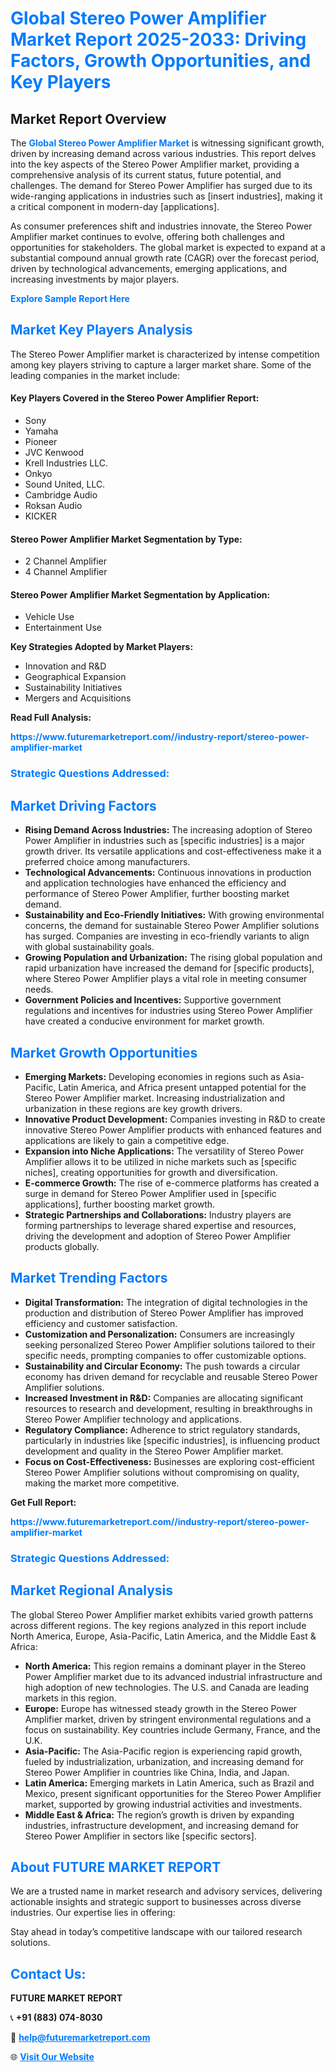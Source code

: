 <h1 style="color: #007BFF;">Global Stereo Power Amplifier Market Report 2025-2033: Driving Factors, Growth Opportunities, and Key Players</h1>

<section id="overview">
<h2>Market Report Overview</h2>
<p>The <a href="https://www.futuremarketreport.com//industry-report/stereo-power-amplifier-market" style="color: #007BFF; text-decoration: none;"><strong>Global Stereo Power Amplifier Market</strong></a> is witnessing significant growth, driven by increasing demand across various industries. This report delves into the key aspects of the Stereo Power Amplifier market, providing a comprehensive analysis of its current status, future potential, and challenges. The demand for Stereo Power Amplifier has surged due to its wide-ranging applications in industries such as [insert industries], making it a critical component in modern-day [applications].</p>
<p>As consumer preferences shift and industries innovate, the Stereo Power Amplifier market continues to evolve, offering both challenges and opportunities for stakeholders. The global market is expected to expand at a substantial compound annual growth rate (CAGR) over the forecast period, driven by technological advancements, emerging applications, and increasing investments by major players.</p>
</section>

<section id="overview">
<p><a href="https://www.futuremarketreport.com//request-sample/reportId=59159" style="color: #007BFF; text-decoration: none;"><strong>Explore Sample Report Here</strong></a></p>
</section>

<section id="key-players">
<h2 style="color: #007BFF;">Market Key Players Analysis</h2>
<p>The Stereo Power Amplifier market is characterized by intense competition among key players striving to capture a larger market share. Some of the leading companies in the market include:</p>
<h4>Key Players Covered in the Stereo Power Amplifier Report:</h4>
<ul><li>Sony</li><li>Yamaha</li><li>Pioneer</li><li>JVC Kenwood</li><li>Krell Industries LLC.</li><li>Onkyo</li><li>Sound United, LLC.</li><li>Cambridge Audio</li><li>Roksan Audio</li><li>KICKER</li></ul>
<h4>Stereo Power Amplifier Market Segmentation by Type:</h4>
<ul><li>2 Channel Amplifier</li><li>4 Channel Amplifier</li></ul>

<h4>Stereo Power Amplifier Market Segmentation by Application:</h4>
<ul><li>Vehicle Use</li><li>Entertainment Use</li></ul>
<p><strong>Key Strategies Adopted by Market Players:</strong></p>
<ul>
<li>Innovation and R&D</li>
<li>Geographical Expansion</li>
<li>Sustainability Initiatives</li>
<li>Mergers and Acquisitions</li>
</ul>
</section>

<section>
<p><strong>Read Full Analysis: </strong></p><a href="https://www.futuremarketreport.com//industry-report/stereo-power-amplifier-market" style="color: #007BFF; text-decoration: none;"><strong>https://www.futuremarketreport.com//industry-report/stereo-power-amplifier-market</strong></a>
<h3 style="color: #007BFF;">Strategic Questions Addressed:</h3>
</section>

<section id="driving-factors">
<h2 style="color: #007BFF;">Market Driving Factors</h2>
<ul>
<li><strong>Rising Demand Across Industries:</strong> The increasing adoption of Stereo Power Amplifier in industries such as [specific industries] is a major growth driver. Its versatile applications and cost-effectiveness make it a preferred choice among manufacturers.</li>
<li><strong>Technological Advancements:</strong> Continuous innovations in production and application technologies have enhanced the efficiency and performance of Stereo Power Amplifier, further boosting market demand.</li>
<li><strong>Sustainability and Eco-Friendly Initiatives:</strong> With growing environmental concerns, the demand for sustainable Stereo Power Amplifier solutions has surged. Companies are investing in eco-friendly variants to align with global sustainability goals.</li>
<li><strong>Growing Population and Urbanization:</strong> The rising global population and rapid urbanization have increased the demand for [specific products], where Stereo Power Amplifier plays a vital role in meeting consumer needs.</li>
<li><strong>Government Policies and Incentives:</strong> Supportive government regulations and incentives for industries using Stereo Power Amplifier have created a conducive environment for market growth.</li>
</ul>
</section>

<section id="growth-opportunities">
<h2 style="color: #007BFF;">Market Growth Opportunities</h2>
<ul>
<li><strong>Emerging Markets:</strong> Developing economies in regions such as Asia-Pacific, Latin America, and Africa present untapped potential for the Stereo Power Amplifier market. Increasing industrialization and urbanization in these regions are key growth drivers.</li>
<li><strong>Innovative Product Development:</strong> Companies investing in R&D to create innovative Stereo Power Amplifier products with enhanced features and applications are likely to gain a competitive edge.</li>
<li><strong>Expansion into Niche Applications:</strong> The versatility of Stereo Power Amplifier allows it to be utilized in niche markets such as [specific niches], creating opportunities for growth and diversification.</li>
<li><strong>E-commerce Growth:</strong> The rise of e-commerce platforms has created a surge in demand for Stereo Power Amplifier used in [specific applications], further boosting market growth.</li>
<li><strong>Strategic Partnerships and Collaborations:</strong> Industry players are forming partnerships to leverage shared expertise and resources, driving the development and adoption of Stereo Power Amplifier products globally.</li>
</ul>
</section>

<section id="trending-factors">
<h2 style="color: #007BFF;">Market Trending Factors</h2>
<ul>
<li><strong>Digital Transformation:</strong> The integration of digital technologies in the production and distribution of Stereo Power Amplifier has improved efficiency and customer satisfaction.</li>
<li><strong>Customization and Personalization:</strong> Consumers are increasingly seeking personalized Stereo Power Amplifier solutions tailored to their specific needs, prompting companies to offer customizable options.</li>
<li><strong>Sustainability and Circular Economy:</strong> The push towards a circular economy has driven demand for recyclable and reusable Stereo Power Amplifier solutions.</li>
<li><strong>Increased Investment in R&D:</strong> Companies are allocating significant resources to research and development, resulting in breakthroughs in Stereo Power Amplifier technology and applications.</li>
<li><strong>Regulatory Compliance:</strong> Adherence to strict regulatory standards, particularly in industries like [specific industries], is influencing product development and quality in the Stereo Power Amplifier market.</li>
<li><strong>Focus on Cost-Effectiveness:</strong> Businesses are exploring cost-efficient Stereo Power Amplifier solutions without compromising on quality, making the market more competitive.</li>
</ul>
</section>

<section>
<p><strong>Get Full Report: </strong></p><a href="https://www.futuremarketreport.com//industry-report/stereo-power-amplifier-market" style="color: #007BFF; text-decoration: none;"><strong>https://www.futuremarketreport.com//industry-report/stereo-power-amplifier-market</strong></a>
<h3 style="color: #007BFF;">Strategic Questions Addressed:</h3>
</section>


<section id="regional-analysis">
<h2 style="color: #007BFF;">Market Regional Analysis</h2>
<p>The global Stereo Power Amplifier market exhibits varied growth patterns across different regions. The key regions analyzed in this report include North America, Europe, Asia-Pacific, Latin America, and the Middle East & Africa:</p>
<ul>
<li><strong>North America:</strong> This region remains a dominant player in the Stereo Power Amplifier market due to its advanced industrial infrastructure and high adoption of new technologies. The U.S. and Canada are leading markets in this region.</li>
<li><strong>Europe:</strong> Europe has witnessed steady growth in the Stereo Power Amplifier market, driven by stringent environmental regulations and a focus on sustainability. Key countries include Germany, France, and the U.K.</li>
<li><strong>Asia-Pacific:</strong> The Asia-Pacific region is experiencing rapid growth, fueled by industrialization, urbanization, and increasing demand for Stereo Power Amplifier in countries like China, India, and Japan.</li>
<li><strong>Latin America:</strong> Emerging markets in Latin America, such as Brazil and Mexico, present significant opportunities for the Stereo Power Amplifier market, supported by growing industrial activities and investments.</li>
<li><strong>Middle East & Africa:</strong> The region’s growth is driven by expanding industries, infrastructure development, and increasing demand for Stereo Power Amplifier in sectors like [specific sectors].</li>
</ul>
</section>

<footer>
<h2 style="color: #007BFF;">About FUTURE MARKET REPORT</h2>
<p>We are a trusted name in market research and advisory services, delivering actionable insights and strategic support to businesses across diverse industries. Our expertise lies in offering:</p>

<p>Stay ahead in today’s competitive landscape with our tailored research solutions.</p>

<h2 style="color: #007BFF;">Contact Us:</h2>
<p><strong>FUTURE MARKET REPORT</strong></p>
<p>📞 <strong>+91 (883) 074-8030</strong></p>
<p>📧 <strong><a href="mailto:help@futuremarketreport.com" style="color: #007BFF;">help@futuremarketreport.com</a></strong></p>
<p>🌐 <strong><a href="https://www.futuremarketreport.com/" style="color: #007BFF;">Visit Our Website</a></strong></p>
</footer>